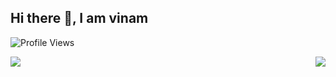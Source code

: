 ## Hi there 👋, I am vinam
![Profile Views](https://api.ghprofile.me/view?username=v1nam&label=profile_views&colour=#d4be98)

<img align="left" src="https://github-readme-stats.vercel.app/api?username=v1nam&show_icons=true&layout=compact&theme=gruvbox&hide_border=true&include_all_commits=true" />
<img align="right" src="https://github-readme-stats.vercel.app/api/top-langs/?username=v1nam&layout=compact&card_width=250&show_icons=true&show_icons=true&theme=gruvbox&hide_border=true"/><br>

